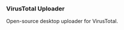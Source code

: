 <p align="center">
<h3>VirusTotal Uploader</h3>
<p>Open-source desktop uploader for VirusTotal.</p>
</p>

